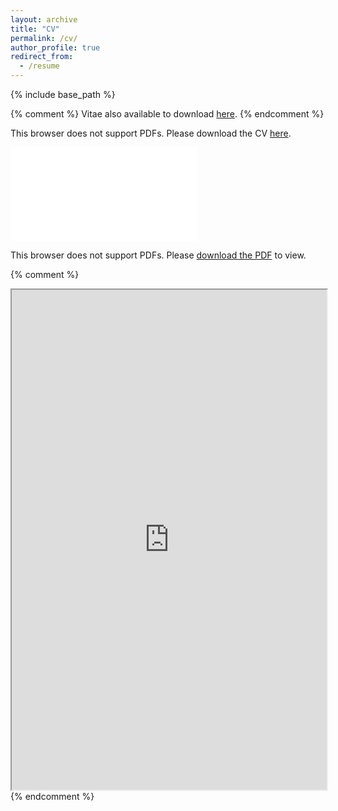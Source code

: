 ```yaml
---
layout: archive
title: "CV"
permalink: /cv/
author_profile: true
redirect_from:
  - /resume
---
```


{% include base_path %}

{% comment %} 
Vitae also available to download [here](../files/20221201_jeongeunlee_cv.pdf).
{% endcomment %} 

This browser does not support PDFs. 
Please download the CV [here](../files/20221201_jeongeunlee_cv.pdf).

<object data="../files/20221201_jeongeunlee_cv.pdf" type="application/pdf" width="700px" height="700px">
    <embed src="../files/20221201_jeongeunlee_cv.pdf">
        <p>This browser does not support PDFs. Please <a href="../files/20221201_jeongeunlee_cv.pdf">download the PDF</a> to view.</p>
    </embed>
</object>

{% comment %}
<iframe src="https://drive.google.com/file/d/1lDXfFVEeanP97huDjY5NSjpmLKgQBLD6/preview" width="100%" height = "800"></iframe>
{% endcomment %}